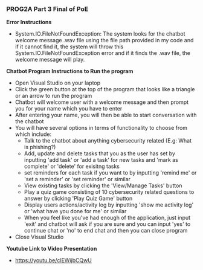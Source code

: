 ### PROG2A Part 3 Final of PoE

**Error Instructions**
- System.IO.FileNotFoundException: The system looks for the chatbot welcome message .wav file using the file path provided in my code and if it cannot find it, the system will throw this System.IO.FileNotFoundException error and if it finds the .wav file, the welcome message will play.

**Chatbot Program Instructions to Run the program**
- Open Visual Studio on your laptop
- Click the green button at the top of the program that looks like a triangle or an arrow to run the program
- Chatbot will welcome user with a welcome message and then prompt you for your name which you have to enter
- After entering your name, you will then be able to start conversation with the chatbot
- You will have several options in terms of functionality to choose from which include:
    - Talk to the chatbot about anything cybersecurity related (E.g: What is phishing?)
    - Add, update and delete tasks that you as the user has set by inputting 'add task' or 'add a task' for new tasks and 'mark as complete' or 'delete' for exisitng tasks
    - set reminders for each task if you want to by inputting 'remind me' or 'set a reminder' or 'set reminder' or similar
    - View existing tasks by clicking the 'View/Manage Tasks' button
    - Play a quiz game consisting of 10 cybersecurity related questions to answer by clicking 'Play Quiz Game' button
    - Display users actions/activity log by inputting 'show me activity log' or 'what have you done for me' or similar
    - When you feel like you've had enough of the application, just input 'exit' and chatbot will ask if you are sure and you can input 'yes' to continue chat or 'no' to end chat and then you can close program
- Close Visual Studio

**Youtube Link to Video Presentation**
- https://youtu.be/clEWijbCQwU
